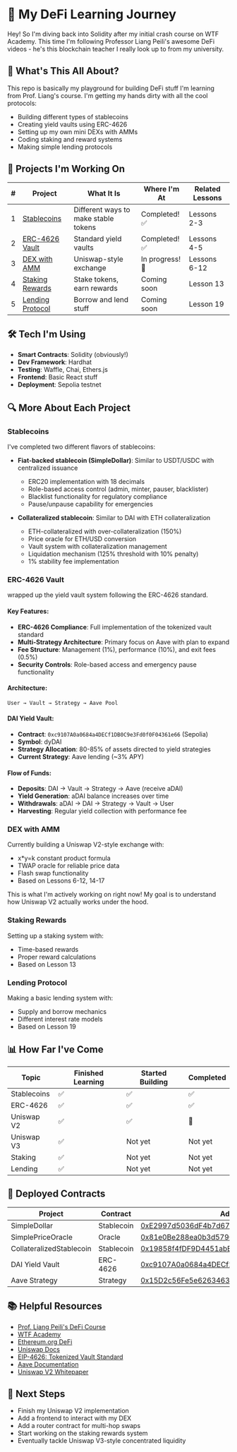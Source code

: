 # 🚀 My DeFi Learning Journey

Hey! So I'm diving back into Solidity after my initial crash course on WTF Academy. This time I'm following Professor Liang Peili's awesome DeFi videos - he's this blockchain teacher I really look up to from my university.

## 👋 What's This All About?

This repo is basically my playground for building DeFi stuff I'm learning from Prof. Liang's course. I'm getting my hands dirty with all the cool protocols:

- Building different types of stablecoins
- Creating yield vaults using ERC-4626
- Setting up my own mini DEXs with AMMs
- Coding staking and reward systems
- Making simple lending protocols

## 📝 Projects I'm Working On

| # | Project | What It Is | Where I'm At | Related Lessons |
|---|---------|------------|--------------|----------------|
| 1 | [Stablecoins](./projects/01-stablecoins/) | Different ways to make stable tokens | Completed! ✅ | Lessons 2-3 |
| 2 | [ERC-4626 Vault](./projects/02-erc4626-vault/) | Standard yield vaults | Completed! ✅ | Lessons 4-5 |
| 3 | [DEX with AMM](./projects/03-dex-amm/) | Uniswap-style exchange | In progress! 🔨 | Lessons 6-12 |
| 4 | [Staking Rewards](./projects/04-staking-rewards/) | Stake tokens, earn rewards | Coming soon | Lesson 13 |
| 5 | [Lending Protocol](./projects/05-lending-protocol/) | Borrow and lend stuff | Coming soon | Lesson 19 |

## 🛠️ Tech I'm Using

- **Smart Contracts**: Solidity (obviously!)
- **Dev Framework**: Hardhat
- **Testing**: Waffle, Chai, Ethers.js
- **Frontend**: Basic React stuff
- **Deployment**: Sepolia testnet

## 🔍 More About Each Project

### Stablecoins
I've completed two different flavors of stablecoins:
- **Fiat-backed stablecoin (SimpleDollar)**: Similar to USDT/USDC with centralized issuance
  - ERC20 implementation with 18 decimals
  - Role-based access control (admin, minter, pauser, blacklister)
  - Blacklist functionality for regulatory compliance
  - Pause/unpause capability for emergencies

- **Collateralized stablecoin**: Similar to DAI with ETH collateralization
  - ETH-collateralized with over-collateralization (150%)
  - Price oracle for ETH/USD conversion
  - Vault system with collateralization management
  - Liquidation mechanism (125% threshold with 10% penalty)
  - 1% stability fee implementation

### ERC-4626 Vault
wrapped up the yield vault system following the ERC-4626 standard.

#### Key Features:
- **ERC-4626 Compliance**: Full implementation of the tokenized vault standard
- **Multi-Strategy Architecture**: Primary focus on Aave with plan to expand
- **Fee Structure**: Management (1%), performance (10%), and exit fees (0.5%)
- **Security Controls**: Role-based access and emergency pause functionality

#### Architecture:
```
User → Vault → Strategy → Aave Pool
```

#### DAI Yield Vault:
- **Contract**: `0xc9107A0a0684a4DECf1DB0C9e3Fd0f0F04361e66` (Sepolia)
- **Symbol**: dyDAI
- **Strategy Allocation**: 80-85% of assets directed to yield strategies
- **Current Strategy**: Aave lending (~3% APY)

#### Flow of Funds:
- **Deposits**: DAI → Vault → Strategy → Aave (receive aDAI)
- **Yield Generation**: aDAI balance increases over time
- **Withdrawals**: aDAI → DAI → Strategy → Vault → User
- **Harvesting**: Regular yield collection with performance fee

### DEX with AMM
Currently building a Uniswap V2-style exchange with:
- x*y=k constant product formula
- TWAP oracle for reliable price data
- Flash swap functionality
- Based on Lessons 6-12, 14-17

This is what I'm actively working on right now! My goal is to understand how Uniswap V2 actually works under the hood.

### Staking Rewards
Setting up a staking system with:
- Time-based rewards
- Proper reward calculations
- Based on Lesson 13

### Lending Protocol
Making a basic lending system with:
- Supply and borrow mechanics
- Different interest rate models
- Based on Lesson 19

## 📊 How Far I've Come

| Topic | Finished Learning | Started Building | Completed |
|-------|-------------------|------------------|-----------|
| Stablecoins | ✅ | ✅ | ✅ |
| ERC-4626 | ✅ | ✅ | ✅ |
| Uniswap V2 | ✅ | ✅ | 🔄 |
| Uniswap V3 | ✅ | Not yet | Not yet |
| Staking | ✅ | Not yet | Not yet |
| Lending | ✅ | Not yet | Not yet |

## 🔗 Deployed Contracts

| Project | Contract | Address | Explorer |
|---------|----------|---------|----------|
| SimpleDollar | Stablecoin | [0xE2997d5036dF4b7d679C62cc7e87592a81d36768](https://sepolia.etherscan.io/address/0xE2997d5036dF4b7d679C62cc7e87592a81d36768#code) | Sepolia |
| SimplePriceOracle | Oracle | [0x81e0Be288ea0b3d5790e631F39cbacF159012F15](https://sepolia.etherscan.io/address/0x81e0Be288ea0b3d5790e631F39cbacF159012F15#code) | Sepolia |
| CollateralizedStablecoin | Stablecoin | [0x19858f4fDF9D4451abEC344b5026E27bD4308f39](https://sepolia.etherscan.io/address/0x19858f4fDF9D4451abEC344b5026E27bD4308f39#code) | Sepolia |
| DAI Yield Vault | ERC-4626 | [0xc9107A0a0684a4DECf1DB0C9e3Fd0f0F04361e66](https://sepolia.etherscan.io/address/0xc9107A0a0684a4DECf1DB0C9e3Fd0f0F04361e66) | Sepolia |
| Aave Strategy | Strategy | [0x15D2c56Fe5e62634638292f36DD5E479F16d5B2d](https://sepolia.etherscan.io/address/0x15D2c56Fe5e62634638292f36DD5E479F16d5B2d) | Sepolia |

## 📚 Helpful Resources

- [Prof. Liang Peili's DeFi Course](https://space.bilibili.com/220951871/lists/2824381?type=season)
- [WTF Academy](https://wtf.academy/)
- [Ethereum.org DeFi](https://ethereum.org/en/defi/)
- [Uniswap Docs](https://docs.uniswap.org/)
- [EIP-4626: Tokenized Vault Standard](https://eips.ethereum.org/EIPS/eip-4626)
- [Aave Documentation](https://docs.aave.com/)
- [Uniswap V2 Whitepaper](https://uniswap.org/whitepaper.pdf)

## 🔮 Next Steps
- Finish my Uniswap V2 implementation
- Add a frontend to interact with my DEX
- Add a router contract for multi-hop swaps
- Start working on the staking rewards system
- Eventually tackle Uniswap V3-style concentrated liquidity